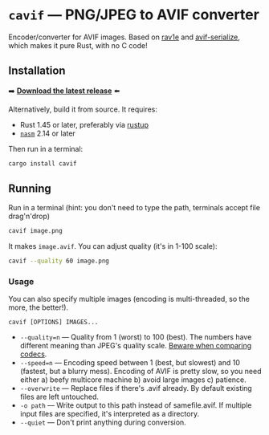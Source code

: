 # `cavif` — PNG/JPEG to AVIF converter

Encoder/converter for AVIF images. Based on [rav1e](//lib.rs/rav1e) and [avif-serialize](//lib.rs/avif-serialize), which makes it pure Rust, with no C code!

## Installation

➡️ **[Download the latest release](https://github.com/kornelski/cavif/releases)** ⬅️

Alternatively, build it from source. It requires:

* Rust 1.45 or later, preferably via [rustup](//rustup.rs)
* [`nasm`](https://www.nasm.us/) 2.14 or later

Then run in a terminal:

```bash
cargo install cavif
```

## Running

Run in a terminal (hint: you don't need to type the path, terminals accept file drag'n'drop)

```bash
cavif image.png
```

It makes `image.avif`. You can adjust quality (it's in 1-100 scale):

```bash
cavif --quality 60 image.png
```

### Usage

You can also specify multiple images (encoding is multi-threaded, so the more, the better!).

```text
cavif [OPTIONS] IMAGES...
```

 * `--quality=n` — Quality from 1 (worst) to 100 (best). The numbers have different meaning than JPEG's quality scale. [Beware when comparing codecs](https://kornel.ski/faircomparison).
 * `--speed=n` —   Encoding speed between 1 (best, but slowest) and 10 (fastest, but a blurry mess). Encoding of AVIF is pretty slow, so you need either a) beefy multicore machine b) avoid large images c) patience.
 * `--overwrite` — Replace files if there's .avif already. By default existing files are left untouched.
 * `-o path` —     Write output to this path instead of samefile.avif. If multiple input files are specified, it's interpreted as a directory.
 * `--quiet` —     Don't print anything during conversion.
